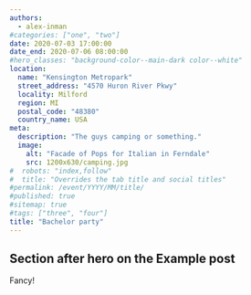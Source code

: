 ```yaml
---
authors:
  - alex-inman
#categories: ["one", "two"]
date: 2020-07-03 17:00:00
date_end: 2020-07-06 08:00:00
#hero_classes: "background-color--main-dark color--white"
location:
  name: "Kensington Metropark"
  street_address: "4570 Huron River Pkwy"
  locality: Milford
  region: MI
  postal_code: "48380"
  country_name: USA
meta:
  description: "The guys camping or something."
  image:
    alt: "Facade of Pops for Italian in Ferndale"
    src: 1200x630/camping.jpg
#  robots: "index,follow"
#  title: "Overrides the tab title and social titles"
#permalink: /event/YYYY/MM/title/
#published: true
#sitemap: true
#tags: ["three", "four"]
title: "Bachelor party"
---
```


## Section after hero on the Example post

Fancy!
